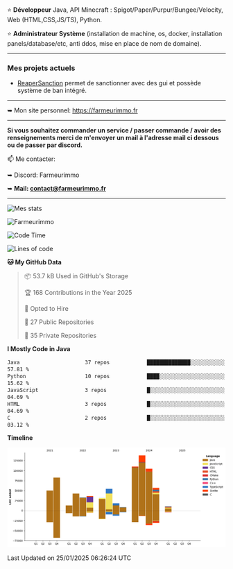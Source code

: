 ⭐ **Développeur** Java, API Minecraft : Spigot/Paper/Purpur/Bungee/Velocity, Web (HTML,CSS,JS/TS), Python.

⭐ **Administrateur Système** (installation de machine, os, docker, installation panels/database/etc, anti ddos, mise en place de nom de domaine).

---

### Mes projets actuels
- [ReaperSanction](https://www.spigotmc.org/resources/reapersanction.89580/) permet de sanctionner avec des gui et possède système de ban intégré.

---

➥ Mon site personnel: https://farmeurimmo.fr

---

**Si vous souhaitez commander un service / passer commande / avoir des renseignements merci de m'envoyer un mail à l'adresse mail ci dessous ou de passer par discord.**

📫 Me contacter:
 
   ➥ Discord: Farmeurimmo
   
   ➥ **Mail: contact@farmeurimmo.fr**

---

![Mes stats](https://github-readme-stats.farmeurimmo.fr/api?username=Farmeurimmo&count_private=true&show_icons=true&theme=radical)

<img src="https://komarev.com/ghpvc/?username=Farmeurimmo" alt="Farmeurimmo" />

<!--START_SECTION:waka-->
![Code Time](http://img.shields.io/badge/Code%20Time-1%2C801%20hrs%2047%20mins-blue)

![Lines of code](https://img.shields.io/badge/From%20Hello%20World%20I%27ve%20Written-791.0%20thousand%20lines%20of%20code-blue)

**🐱 My GitHub Data** 

> 📦 53.7 kB Used in GitHub's Storage 
 > 
> 🏆 168 Contributions in the Year 2025
 > 
> 💼 Opted to Hire
 > 
> 📜 27 Public Repositories 
 > 
> 🔑 35 Private Repositories 
 > 
**I Mostly Code in Java** 

```text
Java                     37 repos            ██████████████░░░░░░░░░░░   57.81 % 
Python                   10 repos            ████░░░░░░░░░░░░░░░░░░░░░   15.62 % 
JavaScript               3 repos             █░░░░░░░░░░░░░░░░░░░░░░░░   04.69 % 
HTML                     3 repos             █░░░░░░░░░░░░░░░░░░░░░░░░   04.69 % 
C                        2 repos             █░░░░░░░░░░░░░░░░░░░░░░░░   03.12 % 
```



**Timeline**

![Lines of Code chart](https://raw.githubusercontent.com/Farmeurimmo/Farmeurimmo/main/assets/bar_graph.png)


 Last Updated on 25/01/2025 06:26:24 UTC
<!--END_SECTION:waka-->
